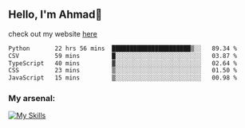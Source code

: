
## Hello, I'm Ahmad👋

check out my website [here](https://ahmadalwi.com/)

<!--START_SECTION:waka-->

```txt
Python       22 hrs 56 mins  ██████████████████████▒░░   89.34 %
CSV          59 mins         █░░░░░░░░░░░░░░░░░░░░░░░░   03.87 %
TypeScript   40 mins         ▓░░░░░░░░░░░░░░░░░░░░░░░░   02.64 %
CSS          23 mins         ▒░░░░░░░░░░░░░░░░░░░░░░░░   01.50 %
JavaScript   15 mins         ▒░░░░░░░░░░░░░░░░░░░░░░░░   00.98 %
```

<!--END_SECTION:waka-->

### My arsenal:

[![My Skills](https://skillicons.dev/icons?i=js,ts,py,go,react,nextjs,svelte,nodejs,django,tailwind,html,css,sass,firebase,mongodb,postgres,mysql,redis,git,github,docker,vscode,figma,godot)](https://skillicons.dev)
